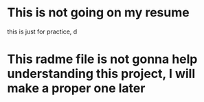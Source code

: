 # This is not going on my resume
this is just for practice, d
# This radme file is not gonna help understanding this project, I will make a proper one later
